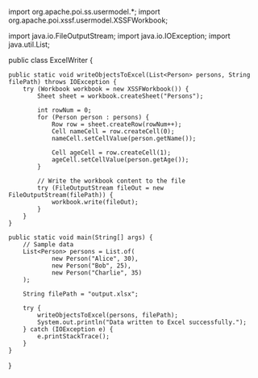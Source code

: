 import org.apache.poi.ss.usermodel.*;
import org.apache.poi.xssf.usermodel.XSSFWorkbook;

import java.io.FileOutputStream;
import java.io.IOException;
import java.util.List;

public class ExcelWriter {

    public static void writeObjectsToExcel(List<Person> persons, String filePath) throws IOException {
        try (Workbook workbook = new XSSFWorkbook()) {
            Sheet sheet = workbook.createSheet("Persons");

            int rowNum = 0;
            for (Person person : persons) {
                Row row = sheet.createRow(rowNum++);
                Cell nameCell = row.createCell(0);
                nameCell.setCellValue(person.getName());

                Cell ageCell = row.createCell(1);
                ageCell.setCellValue(person.getAge());
            }

            // Write the workbook content to the file
            try (FileOutputStream fileOut = new FileOutputStream(filePath)) {
                workbook.write(fileOut);
            }
        }
    }

    public static void main(String[] args) {
        // Sample data
        List<Person> persons = List.of(
                new Person("Alice", 30),
                new Person("Bob", 25),
                new Person("Charlie", 35)
        );

        String filePath = "output.xlsx";

        try {
            writeObjectsToExcel(persons, filePath);
            System.out.println("Data written to Excel successfully.");
        } catch (IOException e) {
            e.printStackTrace();
        }
    }
}
